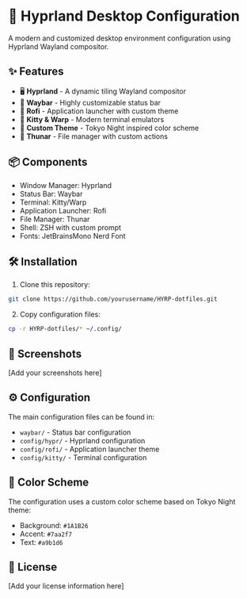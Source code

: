# 🎨 Hyprland Desktop Configuration

A modern and customized desktop environment configuration using Hyprland Wayland compositor.

## ✨ Features

- 🖥️ **Hyprland** - A dynamic tiling Wayland compositor
- 🎯 **Waybar** - Highly customizable status bar
- 🚀 **Rofi** - Application launcher with custom theme
- 🔧 **Kitty & Warp** - Modern terminal emulators
- 🎨 **Custom Theme** - Tokyo Night inspired color scheme
- 📁 **Thunar** - File manager with custom actions

## 📦 Components

- Window Manager: Hyprland
- Status Bar: Waybar
- Terminal: Kitty/Warp
- Application Launcher: Rofi
- File Manager: Thunar
- Shell: ZSH with custom prompt
- Fonts: JetBrainsMono Nerd Font

## 🛠️ Installation

1. Clone this repository:
```bash
git clone https://github.com/yourusername/HYRP-dotfiles.git
```

2. Copy configuration files:
```bash
cp -r HYRP-dotfiles/* ~/.config/
```

## 📸 Screenshots

[Add your screenshots here]

## ⚙️ Configuration

The main configuration files can be found in:
- `waybar/` - Status bar configuration
- `config/hypr/` - Hyprland configuration
- `config/rofi/` - Application launcher theme
- `config/kitty/` - Terminal configuration

## 🎨 Color Scheme

The configuration uses a custom color scheme based on Tokyo Night theme:
- Background: `#1A1B26`
- Accent: `#7aa2f7`
- Text: `#a9b1d6`

## 📝 License

[Add your license information here]
